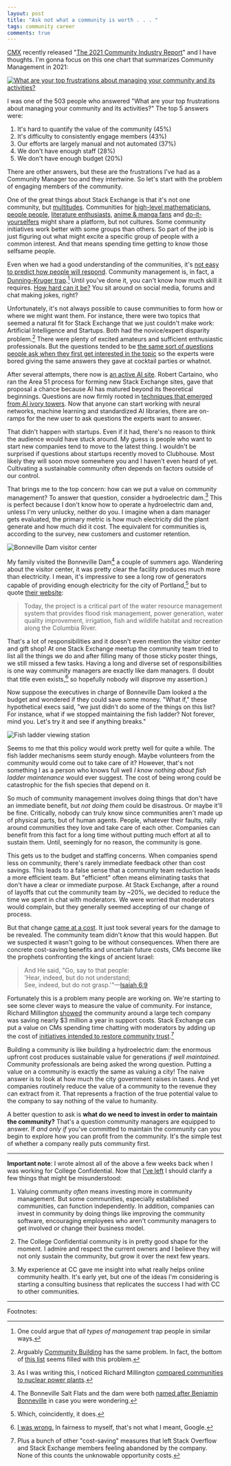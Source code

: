 ```yaml
---
layout: post
title: "Ask not what a community is worth . . . "
tags: community career
comments: true
---
```


[CMX](https://cmxhub.com/) recently released "[The 2021 Community
Industry Report](https://cmxhub.com/community-industry-report-2021/)"
and I have thoughts. I'm gonna focus on this one
chart that summarizes Community Management in 2021:

[![What are your top frustrations about managing your community and
its
activities?](/images/cmx_2021_frustrations.png)](https://cmxhub.com/community-industry-report-2021/)

I was one of the 503 people who answered "What are your top
frustrations about managing your community and its activities?" The
top 5 answers were:

1. It's hard to quantify the value of the community (45%)
2. It's difficulty to consistently engage members (43%)
3. Our efforts are largely manual and not automated (37%)
4. We don't have enough staff (28%)
5. We don't have enough budget (20%)

There are other answers, but these are the frustrations I've had as a
Community Manager too and they intertwine. So let's start with the
problem of engaging members of the community.

One of the great things about Stack Exchange is that it's not one
community, but
[multitudes](https://stackexchange.com/sites#users). Communities for
[high-level mathematicians](https://mathoverflow.net/), [people
people](https://interpersonal.stackexchange.com/), [literature
enthusiasts](https://literature.stackexchange.com/), [anime & manga
fans](https://anime.stackexchange.com/) and
[do-it-yourselfers](https://diy.stackexchange.com/) might share a
platform, but not cultures. Some community initiatives work better
with some groups than others. So part of the job is just figuring out
what might excite a specific group of people with a common
interest. And that means spending time getting to know those selfsame
people.

Even when we had a good understanding of the communities, it's [not
easy to predict how people will
respond](https://jlericson.com/2015/03/31/yolks_on_us.html). Community
management is, in fact, a [Dunning-Kruger
trap](http://www.talyarkoni.org/blog/2010/07/07/What-the-Dunning-Kruger-effect-Is-and-Isnt/).[^1]
Until you've done it, you can't know how much skill it requires. [How
hard can it be?](https://www.youtube.com/watch?v=gzDYgRc6eic) You sit
around on social media, forums and chat making jokes, right?

Unfortunately, it's not always possible to cause communities to form
how or where we might want them. For instance, there were two topics
that seemed a natural fit for Stack Exchange that we just couldn't
make work: Artificial Intelligence and Startups. Both had the
novice/expert disparity problem.[^2] There were plenty of excited
amateurs and sufficient enthusiastic professionals. But the questions
tended to be [the same sort of questions people ask when they first
get interested in the
topic](https://stackoverflow.blog/2010/12/23/no-artificial-intelligence-in-area-51/)
so the experts were bored giving the same answers they gave at
cocktail parties or whatnot.

After several attempts, there now is [an active AI
site](https://ai.stackexchange.com/). Robert Cartaino, who ran the
Area 51 process for forming new Stack Exchange sites, gave that
proposal a chance because AI has matured beyond its theoretical
beginnings. Questions are now firmly rooted in [techniques that
emerged from AI ivory towers](https://ai.stackexchange.com/tags). Now
that anyone can start working with neural networks, machine learning
and standardized AI libraries, there are on-ramps for the new user to
ask questions the experts want to answer.

That didn't happen with startups. Even if it had, there's no reason to
think the audience would have stuck around. My guess is people who
want to start new companies tend to move to the latest thing. I
wouldn't be surprised if questions about startups recently moved to
Clubhouse. Most likely they will soon move somewhere you and I haven't
even heard of yet. Cultivating a sustainable community often depends
on factors outside of our control.

That brings me to the top concern: how can we put a value on community
management? To answer that question, consider a hydroelectric dam.[^3]
This is perfect because I don't know how to operate a hydroelectric
dam and, unless I'm very unlucky, neither do you. I imagine when a dam
manager gets evaluated, the primary metric is how much electricity did
the plant generate and how much did it cost. The equivalent for
communities is, according to the survey, new customers and customer
retention.

![Bonneville Dam visitor center](/images/bonneville_dam.jpg)

My family visited the Bonneville Dam[^4] a couple of summers
ago. Wandering about the visitor center, it was pretty clear the
facility produces much more than electricity. I mean, it's impressive
to see a long row of generators capable of providing enough
electricity for the city of Portland,[^5] but to quote [their
website](https://www.nwp.usace.army.mil/bonneville/):

> Today, the project is a critical part of the water resource
> management system that provides flood risk management, power
> generation, water quality improvement, irrigation, fish and wildlife
> habitat and recreation along the Columbia River.

That's a lot of responsibilities and it doesn't even mention the
visitor center and gift shop! At one Stack Exchange meetup the
community team tried to list all the things we do and after filling
many of those sticky poster things, we still missed a few
tasks. Having a long and diverse set of responsibilities is one way
community managers are exactly like dam managers. (I doubt that title
even exists,[^6] so hopefully nobody will disprove my assertion.)

Now suppose the executives in charge of Bonneville Dam looked a the
budget and wondered if they could save some money. "What if," these
hypothetical execs said, "we just didn't do some of the things on this
list? For instance, what if we stopped maintaining the fish ladder?
Not forever, mind you. Let's try it and see if anything breaks."

![Fish ladder viewing station](/images/fish_ladder.jpg)

Seems to me that this policy would work pretty well for quite a
while. The fish ladder mechanisms seem sturdy enough. Maybe volunteers
from the community would come out to take care of it? However, that's
not something I as a person who knows full well _I know nothing about
fish ladder maintenance_ would ever suggest. The cost of being wrong
could be catastrophic for the fish species that depend on it.

So much of community management involves doing things that don't have
an immediate benefit, but _not doing them_ could be disastrous. Or
maybe it'll be fine. Critically, nobody can truly know since
communities aren't made up of physical parts, but of human
agents. People, whatever their faults, rally around communities they
love and take care of each other. Companies can benefit from this fact
for a long time without putting much effort at all to sustain
them. Until, seemingly for no reason, the community is gone.

This gets us to the budget and staffing concerns. When companies spend
less on community, there's rarely immediate feedback other than cost
savings. This leads to a false sense that a community team reduction
leads a more efficient team. But "efficient" often means eliminating
tasks that don't have a clear or immediate purpose. At Stack Exchange,
after a round of layoffs that cut the community team by ~20%, we
decided to reduce the time we spent in chat with moderators. We were
worried that moderators would complain, but they generally seemed
accepting of our change of process.

But that change [came at a cost](/2020/04/03/pronoun_retro.html). It
just took several years for the damage to be revealed. The community
team didn't _know_ that this would happen. But we suspected it wasn't
going to be without consequences. When there are concrete cost-saving
benefits and uncertain future costs, CMs become like the prophets
confronting the kings of ancient Israel:

> And He said, "Go, say to that people:  
> 'Hear, indeed, but do not understand;  
> See, indeed, but do not grasp.'"&mdash;[Isaiah
> 6:9](https://www.sefaria.org/Isaiah.6.9?lang=en&with=all&lang2=en)

Fortunately this is a problem many people are working on. We're
starting to see some clever ways to measure the value of
community. For instance, Richard Millington
[showed](https://twitter.com/RichMillington/status/1366347316416942080)
the community around a large tech company was saving nearly $3 million
a year in support costs. Stack Exchange can put a value on CMs
spending time chatting with moderators by adding up the cost of
[initiatives intended to restore community
trust](https://stackoverflow.blog/2021/03/10/state-of-the-stack-community-product-q1-2021/).[^7]


Building a community is like building a hydroelectric dam: the
enormous upfront cost produces sustainable value for generations _if
well maintained_. Community professionals are being asked the wrong
question. Putting a value on a community is exactly the same as
valuing a city! The naive answer is to look at how much the city
government raises in taxes. And yet companies routinely reduce the
value of a community to the revenue they can extract from it. That
represents a fraction of the true potential value to the company to
say nothing of the value to humanity.

A better question to ask is **what do we need to invest in order to
maintain the community?** That's a question community managers are
equipped to answer. If _and only if_ you've committed to maintain the
community can you begin to explore how you can profit from the
community. It's the simple test of whether a company really puts
community first.

---

**Important note**: I wrote almost all of the above a few weeks back
when I was working for College Confidential. Now that [I've
left](/2021/03/18/leaving_cc.html) I should clarify a few things that
might be misunderstood:

1. Valuing community _often_ means investing more in community
   management. But some communities, especially established
   communities, can function independently. In addition, companies can
   invest in community by doing things like improving the community
   software, encouraging employees who aren't community managers to
   get involved or change their business model.
   
2. The College Confidential community is in pretty good shape for the
   moment. I admire and respect the current owners and I believe they
   will not only sustain the community, but grow it over the next few
   years.
   
3. My experience at CC gave me insight into what really helps online
   community health. It's early yet, but one of the ideas I'm
   considering is starting a consulting business that replicates the
   success I had with CC to other communities.

---

Footnotes:

[^1]: One could argue that _all types of management_ trap people in
    similar ways.

[^2]: Arguably [Community
    Building](https://communitybuilding.stackexchange.com/) has the
    same problem. In fact, the bottom of [this
    list](https://stackexchange.com/sites#questionsperday) seems
    filled with this problem.

[^3]: As I was writing this, I noticed Richard Millington [compared
    communities to nuclear power
    plants](https://twitter.com/RichMillington/status/1359567317617754117).

[^4]: The Bonneville Salt Flats and the dam were both [named after
   Benjamin
   Bonneville](https://en.wikipedia.org/wiki/Benjamin_Bonneville#Namesakes)
   in case you were wondering.

[^5]: Which, coincidently, it does.

[^6]: [I was wrong.](https://www.google.com/search?q=dam+manager) In
    fairness to myself, that's not what I meant, Google.

[^7]: Plus a bunch of other "cost-saving" measures that left Stack
    Overflow and Stack Exchange members feeling abandoned by the
    company. None of this counts the unknowable opportunity costs.
